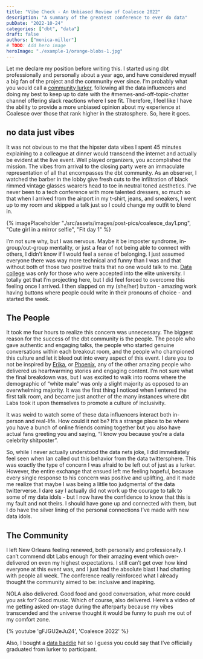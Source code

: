 ```yaml
---
title: "Vibe Check - An Unbiased Review of Coalesce 2022"
description: "A summary of the greatest conference to ever do data"
pubDate: "2022-10-24"
categories: ["dbt", "data"]
draft: false
authors: ["monica-miller"]
# TODO: Add hero image
heroImage: "./example-1/orange-blobs-1.jpg"
---
```


Let me declare my position before writing this. I started using dbt professionally and personally about a year ago, and have considered myself a big fan of the project and the community ever since. I’m probably what you would call a [community lurker](https://orbit.love/blog/lets-expand-the-community-builders-dictionary), following all the data influencers and doing my best to keep up to date with the #memes-and-off-topic-chatter channel offering slack reactions where I see fit. Therefore, I feel like I have the ability to provide a more unbiased opinion about my experience at Coalesce over those that rank higher in the stratosphere. So, here it goes.

## no data just vibes

It was not obvious to me that the hipster data vibes I spent 45 minutes explaining to a colleague at dinner would transcend the internet and actually be evident at the live event. Well played organizers, you accomplished the mission. The vibes from arrival to the closing party were an immaculate representation of all that encompasses the dbt community. As an observer, I watched the barber in the lobby give fresh cuts to the infiltration of black rimmed vintage glasses wearers head to toe in neutral toned aesthetics. I’ve never been to a tech conference with more talented dressers, so much so that when I arrived from the airport in my t-shirt, jeans, and sneakers, I went up to my room and skipped a talk just so I could change my outfit to blend in.

{% imagePlaceholder "./src/assets/images/post-pics/coalesce_day1.png", "Cute girl in a mirror selfie", "Fit day 1" %}

I’m not sure why, but I was nervous. Maybe it be imposter syndrome, in-group/out-group mentality, or just a fear of not being able to connect with others, I didn’t know if I would feel a sense of belonging. I just assumed everyone there was way more technical and funny than I was and that without both of those two positive traits that no one would talk to me. [Data college](https://benn.substack.com/p/all-in-one-place) was only for those who were accepted into the elite university. I totally get that I’m projecting here, but I did feel forced to overcome this feeling once I arrived. I then slapped on my (she/her) button - amazing work having buttons where people could write in their pronouns of choice - and started the week.

## The People

It took me four hours to realize this concern was unnecessary. The biggest reason for the success of the dbt community is the people. The people who gave authentic and engaging talks, the people who started genuine conversations within each breakout room, and the people who championed this culture and let it bleed out into every aspect of this event. I dare you to not be inspired by [Erika](https://twitter.com/erikapullum/status/1583163485373931520), or [Phoenix](https://twitter.com/MilLacy), any of the other amazing people who delivered us heartwarming stories and engaging content. I’m not sure what the final breakdown was, but I was excited to walk into rooms where the demographic of “white male” was only a slight majority as opposed to an overwhelming majority. It was the first thing I noticed when I entered the first talk room, and became just another of the many instances where dbt Labs took it upon themselves to promote a culture of inclusivity.

It was weird to watch some of these data influencers interact both in-person and real-life. How could it not be? It’s a strange place to be where you have a bunch of online friends coming together but you also have actual fans greeting you and saying, “I know you because you're a data celebrity shitposter”.

So, while I never actually understood the data nets joke, I did immediately feel seen when Ian called out this behavior from the data twittersphere. This was exactly the type of concern I was afraid to be left out of just as a lurker. However, the entire exchange that ensued left me feeling hopeful, because every single response to his concern was positive and uplifting, and it made me realize that maybe I was being a little too judgmental of the data twitterverse. I dare say I actually did not work up the courage to talk to some of my data idols - but I now have the confidence to know that this is my fault and not theirs. I should have gone up and connected with them, but I do have the silver lining of the personal connections I’ve made with new data idols.

## The Community

I left New Orleans feeling renewed, both personally and professionally. I can’t commend dbt Labs enough for their amazing event which over-delivered on even my highest expectations. I still can’t get over how kind everyone at this event was, and I just had the absolute blast I had chatting with people all week. The conference really reinforced what I already thought the community aimed to be: inclusive and inspiring.

NOLA also delivered. Good food and good conversation, what more could you ask for? Good music. Which of course, also delivered. Here’s a video of me getting
asked on-stage during the afterparty because my vibes transcended and the universe thought it would be funny to push me out of my comfort zone.

{% youtube 'gFJGU2eJu24', 'Coalesce 2022' %}

Also, I bought a [data baddie](https://twitter.com/databaddie) hat so I guess you could say that I’ve officially graduated from lurker to participant.
